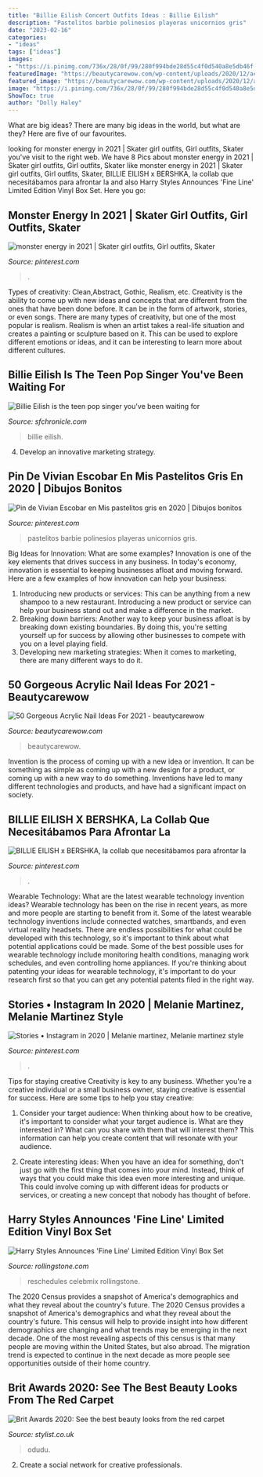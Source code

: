 ```yaml
---
title: "Billie Eilish Concert Outfits Ideas : Billie Eilish"
description: "Pastelitos barbie polinesios playeras unicornios gris"
date: "2023-02-16"
categories:
- "ideas"
tags: ["ideas"]
images:
- "https://i.pinimg.com/736x/28/0f/99/280f994bde28d55c4f0d540a8e5db46f.jpg"
featuredImage: "https://beautycarewow.com/wp-content/uploads/2020/12/acrylic-nails-31.jpg"
featured_image: "https://beautycarewow.com/wp-content/uploads/2020/12/acrylic-nails-31.jpg"
image: "https://i.pinimg.com/736x/28/0f/99/280f994bde28d55c4f0d540a8e5db46f.jpg"
ShowToc: true
author: "Dolly Haley"
---
```



What are big ideas?
There are many big ideas in the world, but what are they? Here are five of our favourites.

	

		
looking for monster energy in 2021 | Skater girl outfits, Girl outfits, Skater you've visit to the right web. We have 8 Pics about monster energy in 2021 | Skater girl outfits, Girl outfits, Skater like monster energy in 2021 | Skater girl outfits, Girl outfits, Skater, BILLIE EILISH x BERSHKA, la collab que necesitábamos para afrontar la and also Harry Styles Announces &#039;Fine Line&#039; Limited Edition Vinyl Box Set. Here you go:
		
    
## Monster Energy In 2021 | Skater Girl Outfits, Girl Outfits, Skater

<img loading=lazy src="https://i.pinimg.com/736x/02/8e/38/028e380aa447e028a68a62e2e61033b1.jpg" onerror="this.onerror=null;this.src='https://tse2.mm.bing.net/th?id=OIP.EFroM91BorpP1fGKp6lQuAHaN0&amp;pid=15.1';" alt="monster energy in 2021 | Skater girl outfits, Girl outfits, Skater">

_Source: pinterest.com_

>. 

	

Types of creativity: Clean,Abstract, Gothic, Realism, etc.
Creativity is the ability to come up with new ideas and concepts that are different from the ones that have been done before. It can be in the form of artwork, stories, or even songs. There are many types of creativity, but one of the most popular is realism. Realism is when an artist takes a real-life situation and creates a painting or sculpture based on it. This can be used to explore different emotions or ideas, and it can be interesting to learn more about different cultures.

    
## Billie Eilish Is The Teen Pop Singer You&#039;ve Been Waiting For

<img loading=lazy src="https://s.hdnux.com/photos/71/74/67/15191534/5/rawImage.jpg" onerror="this.onerror=null;this.src='https://tse3.mm.bing.net/th?id=OIP.sWcHgYRXflXSaJ85l5bAcAHaHa&amp;pid=15.1';" alt="Billie Eilish is the teen pop singer you&#039;ve been waiting for">

_Source: sfchronicle.com_

>billie eilish. 

	

4. Develop an innovative marketing strategy.

    
## Pin De Vivian Escobar En Mis Pastelitos Gris En 2020 | Dibujos Bonitos

<img loading=lazy src="https://i.pinimg.com/736x/60/6f/b8/606fb8b544ddfa7b16f8df3758e75d01.jpg" onerror="this.onerror=null;this.src='https://tse3.mm.bing.net/th?id=OIP.8mHDRU1NZ5gNNY6SfW5wYQHaJQ&amp;pid=15.1';" alt="Pin de Vivian Escobar en Mis pastelitos gris en 2020 | Dibujos bonitos">

_Source: pinterest.com_

>pastelitos barbie polinesios playeras unicornios gris. 

	

Big Ideas for Innovation: What are some examples?
Innovation is one of the key elements that drives success in any business. In today's economy, innovation is essential to keeping businesses afloat and moving forward. Here are a few examples of how innovation can help your business: 
1. Introducing new products or services: This can be anything from a new shampoo to a new restaurant. Introducing a new product or service can help your business stand out and make a difference in the market. 
2. Breaking down barriers: Another way to keep your business afloat is by breaking down existing boundaries. By doing this, you're setting yourself up for success by allowing other businesses to compete with you on a level playing field. 
3. Developing new marketing strategies: When it comes to marketing, there are many different ways to do it.

    
## 50 Gorgeous Acrylic Nail Ideas For 2021 - Beautycarewow

<img loading=lazy src="https://beautycarewow.com/wp-content/uploads/2020/12/acrylic-nails-31.jpg" onerror="this.onerror=null;this.src='https://tse3.mm.bing.net/th?id=OIP.iCWuT79Qd1UddMykWwup8gHaLu&amp;pid=15.1';" alt="50 Gorgeous Acrylic Nail Ideas For 2021 - beautycarewow">

_Source: beautycarewow.com_

>beautycarewow. 

	

Invention is the process of coming up with a new idea or invention. It can be something as simple as coming up with a new design for a product, or coming up with a new way to do something. Inventions have led to many different technologies and products, and have had a significant impact on society.

    
## BILLIE EILISH X BERSHKA, La Collab Que Necesitábamos Para Afrontar La

<img loading=lazy src="https://i.pinimg.com/736x/28/0f/99/280f994bde28d55c4f0d540a8e5db46f.jpg" onerror="this.onerror=null;this.src='https://tse3.mm.bing.net/th?id=OIP.pPdxdmvmoddxD-V5yuexmwHaEK&amp;pid=15.1';" alt="BILLIE EILISH x BERSHKA, la collab que necesitábamos para afrontar la">

_Source: pinterest.com_

>. 

	

Wearable Technology: What are the latest wearable technology invention ideas?
Wearable technology has been on the rise in recent years, as more and more people are starting to benefit from it. Some of the latest wearable technology inventions include connected watches, smartbands, and even virtual reality headsets. There are endless possibilities for what could be developed with this technology, so it's important to think about what potential applications could be made. Some of the best possible uses for wearable technology include monitoring health conditions, managing work schedules, and even controlling home appliances. If you're thinking about patenting your ideas for wearable technology, it's important to do your research first so that you can get any potential patents filed in the right way.

    
## Stories • Instagram In 2020 | Melanie Martinez, Melanie Martinez Style

<img loading=lazy src="https://i.pinimg.com/736x/67/13/56/6713568a94884c42cf1afb62d7e9a9e9.jpg" onerror="this.onerror=null;this.src='https://tse4.mm.bing.net/th?id=OIP.yHIcQ2dlL9233-bNrWUzWQHaNJ&amp;pid=15.1';" alt="Stories • Instagram in 2020 | Melanie martinez, Melanie martinez style">

_Source: pinterest.com_

>. 

	

Tips for staying creative
Creativity is key to any business. Whether you're a creative individual or a small business owner, staying creative is essential for success. Here are some tips to help you stay creative: 
1. Consider your target audience: When thinking about how to be creative, it's important to consider what your target audience is. What are they interested in? What can you share with them that will interest them? This information can help you create content that will resonate with your audience. 

2. Create interesting ideas: When you have an idea for something, don't just go with the first thing that comes into your mind. Instead, think of ways that you could make this idea even more interesting and unique. This could involve coming up with different ideas for products or services, or creating a new concept that nobody has thought of before. 


    
## Harry Styles Announces &#039;Fine Line&#039; Limited Edition Vinyl Box Set

<img loading=lazy src="https://www.rollingstone.com/wp-content/uploads/2019/12/Harry-7.jpg" onerror="this.onerror=null;this.src='https://tse3.mm.bing.net/th?id=OIP.ZMSKGKc2JPrx0EzeAWnPVAHaE7&amp;pid=15.1';" alt="Harry Styles Announces &#039;Fine Line&#039; Limited Edition Vinyl Box Set">

_Source: rollingstone.com_

>reschedules celebmix rollingstone. 

	

The 2020 Census provides a snapshot of America's demographics and what they reveal about the country's future.
The 2020 Census provides a snapshot of America's demographics and what they reveal about the country's future. This census will help to provide insight into how different demographics are changing and what trends may be emerging in the next decade. One of the most revealing aspects of this census is that many people are moving within the United States, but also abroad. The migration trend is expected to continue in the next decade as more people see opportunities outside of their home country.

    
## Brit Awards 2020: See The Best Beauty Looks From The Red Carpet

<img loading=lazy src="https://www.stylist.co.uk/images/app/uploads/2020/02/19034453/aj-odudu1.jpg?w=1200&amp;h=1&amp;fit=max&amp;auto=format%2Ccompress" onerror="this.onerror=null;this.src='https://tse3.mm.bing.net/th?id=OIP.aXempc3SnfMn8-grN40d3QHaKm&amp;pid=15.1';" alt="Brit Awards 2020: See the best beauty looks from the red carpet">

_Source: stylist.co.uk_

>odudu. 

	

2. Create a social network for creative professionals. 

